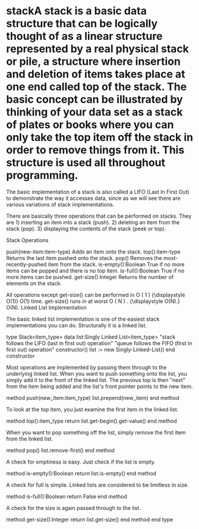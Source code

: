 # stackA stack is a basic data structure that can be logically thought of as a linear structure represented by a real physical stack or pile, a structure where insertion and deletion of items takes place at one end called top of the stack. The basic concept can be illustrated by thinking of your data set as a stack of plates or books where you can only take the top item off the stack in order to remove things from it. This structure is used all throughout programming.

The basic implementation of a stack is also called a LIFO (Last In First Out) to demonstrate the way it accesses data, since as we will see there are various variations of stack implementations.

There are basically three operations that can be performed on stacks. They are 1) inserting an item into a stack (push). 2) deleting an item from the stack (pop). 3) displaying the contents of the stack (peek or top). 


Stack<item-type> Operations

push(new-item:item-type)
    Adds an item onto the stack.
top():item-type
    Returns the last item pushed onto the stack.
pop()
    Removes the most-recently-pushed item from the stack.
is-empty():Boolean
    True if no more items can be popped and there is no top item.
is-full():Boolean
    True if no more items can be pushed.
get-size():Integer
    Returns the number of elements on the stack.

All operations except get-size() can be performed in O ( 1 ) {\displaystyle O(1)} O(1) time. get-size() runs in at worst O ( N ) . {\displaystyle O(N).} O(N).
Linked List Implementation

The basic linked list implementation is one of the easiest stack implementations you can do. Structurally it is a linked list.

type Stack<item_type>
  data list:Singly Linked List<item_type>
"stack follows the LIFO (last in first out) operation"
"queue follows the FIFO (first in first out) operation"
  constructor()
    list := new Singly-Linked-List()
  end constructor

Most operations are implemented by passing them through to the underlying linked list. When you want to push something onto the list, you simply add it to the front of the linked list. The previous top is then "next" from the item being added and the list's front pointer points to the new item.

  method push(new_item:item_type)
    list.prepend(new_item)
  end method

To look at the top item, you just examine the first item in the linked list.

  method top():item_type
    return list.get-begin().get-value()
  end method

When you want to pop something off the list, simply remove the first item from the linked list.

  method pop()
    list.remove-first()
  end method

A check for emptiness is easy. Just check if the list is empty.

  method is-empty():Boolean
    return list.is-empty()
  end method

A check for full is simple. Linked lists are considered to be limitless in size.

  method is-full():Boolean
    return False
  end method

A check for the size is again passed through to the list.

  method get-size():Integer
    return list.get-size()
  end method
end type

